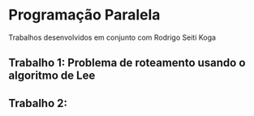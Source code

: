 # Programação Paralela

Trabalhos desenvolvidos em conjunto com Rodrigo Seiti Koga

## Trabalho 1: Problema de roteamento usando o algoritmo de Lee

## Trabalho 2:
